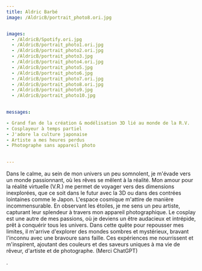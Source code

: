 ```yaml
---
title: Aldric Barbé
image: /AldricB/portrait_photo8.ori.jpg


images:
  - /AldricB/Spotify.ori.jpg
  - /AldricB/portrait_photo1.ori.jpg
  - /AldricB/portrait_photo2.ori.jpg
  - /AldricB/portrait_photo3.jpg
  - /AldricB/portrait_photo4.ori.jpg
  - /AldricB/portrait_photo5.jpg
  - /AldricB/portrait_photo6.jpg
  - /AldricB/portrait_photo7.ori.jpg
  - /AldricB/portrait_photo8.ori.jpg
  - /AldricB/portrait_photo9.jpg
  - /AldricB/portrait_photo10.jpg
  

messages:

- Grand fan de la création & modélisation 3D lié au monde de la R.V.
- Cosplayeur à temps partiel
- J'adore la culture japonaise
- Artiste a mes heures perdus
- Photographe sans appareil photo
  

---
```


Dans le calme, au sein de mon univers un peu somnolent, je m'évade vers un monde passionnant, où les rêves se mêlent à la réalité. Mon amour pour la réalité virtuelle (V.R.) me permet de voyager vers des dimensions inexplorées, que ce soit dans le futur avec la 3D ou dans des contrées lointaines comme le Japon. L'espace cosmique m'attire de manière incommensurable. En observant les étoiles, je me sens un peu artiste, capturant leur splendeur à travers mon appareil photographique. Le cosplay est une autre de mes passions, où je deviens un être audacieux et intrépide, prêt à conquérir tous les univers. Dans cette quête pour repousser mes limites, il m'arrive d'explorer des mondes sombres et mystérieux, bravant l'inconnu avec une bravoure sans faille. Ces expériences me nourrissent et m'inspirent, ajoutant des couleurs et des saveurs uniques à ma vie de rêveur, d'artiste et de photographe. (Merci ChatGPT)

.

